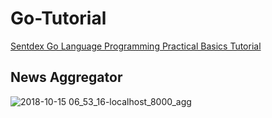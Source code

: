 # Go-Tutorial
[Sentdex Go Language Programming Practical Basics Tutorial](https://www.youtube.com/watch?v=G3PvTWRIhZA&list=PLQVvvaa0QuDeF3hP0wQoSxpkqgRcgxMqX)

## News Aggregator
![2018-10-15 06_53_16-localhost_8000_agg](https://user-images.githubusercontent.com/3743560/46947233-2f06d600-d048-11e8-95fb-7fd4eaf4d109.png)

